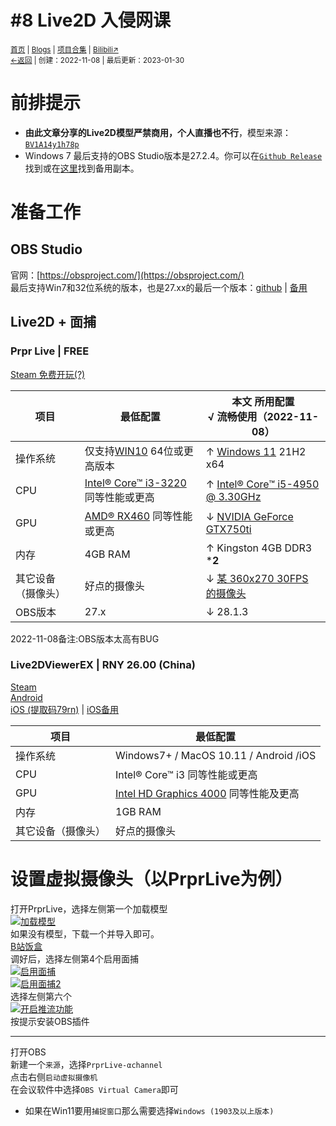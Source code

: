 # #8 Live2D 入侵网课
<small><a href="/">首页</a> | <a href="/blogs">Blogs</a> | <a href="/Project">项目合集</a> | <a href="https://space.bilibili.com/1987247870">Bilibili↗</a><br><a href="../../">←返回</a> |
 创建：2022-11-08 | 最后更新：2023-01-30</small><br>

# 前排提示
- **由此文章分享的Live2D模型严禁商用，个人直播也不行**，模型来源：[``BV1A14y1h78p``](https://kdxhub.github.io/api/third-party/bili_video.htm?bv=BV1A14y1h78p&av=773811263)
- Windows 7 最后支持的OBS Studio版本是27.2.4。你可以在[`Github Release`](https://github.com/obsproject/obs-studio/releases/tag/27.2.4)找到或在[这里](https://pan.huang1111.cn/s/2Q4XTN?path=%2F%E5%BD%95%E5%B1%8F%E8%BD%AF%E4%BB%B6%2FOBS%20Studio%2F%E6%9C%80%E5%90%8E%E6%94%AF%E6%8C%81win7%E7%89%88%E6%9C%AC%2027.2.4%20%EF%BC%88github%20release%20assets%E5%A4%87%E4%BB%BD%EF%BC%89)找到备用副本。

# 准备工作
## OBS Studio
官网：[https://obsproject.com/](https://obsproject.com/)<br>
最后支持Win7和32位系统的版本，也是27.xx的最后一个版本：[github](https://github.com/obsproject/obs-studio/releases/tag/27.2.4) | [备用](https://pan.huang1111.cn/s/2Q4XTN?path=%2F%E5%BD%95%E5%B1%8F%E8%BD%AF%E4%BB%B6%2FOBS%20Studio%2F%E6%9C%80%E5%90%8E%E6%94%AF%E6%8C%81win7%E7%89%88%E6%9C%AC%2027.2.4%20%EF%BC%88github%20release%20assets%E5%A4%87%E4%BB%BD%EF%BC%89)
## Live2D + 面捕
### Prpr Live | FREE
[Steam 免费开玩(?)](https://store.steampowered.com/app/1279610/PrprLive/)

|项目|最低配置| **本文** 所用配置<br>√ 流畅使用（2022-11-08）|
|-|-|-|
|操作系统|仅支持[WIN10](https://www.microsoft.com/zh-cn/windows/windows-10-specifications#primaryR2) 64位或更高版本|↑ [Windows 11](https://www.microsoft.com/ZH-CN/windows/windows-11) 21H2 x64|
|CPU|[Intel® Core™ i3-3220](https://www.intel.cn/content/www/cn/zh/products/sku/65693/intel-core-i33220-processor-3m-cache-3-30-ghz/ordering.html?wapkw=i3-3220) 同等性能或更高|↑ [Intel® Core™ i5-4950 @ 3.30GHz](https://www.intel.cn/content/www/cn/zh/products/sku/80815/intel-core-i54590-processor-6m-cache-up-to-3-70-ghz/specifications.html?wapkw=i5-4590)|
|GPU|[AMD® RX460](https://www.amd.com/zh-hans/products/graphics/radeon-rx-460) 同等性能或更高|↓ [NVIDIA GeForce GTX750ti](https://www.nvidia.cn/geforce/graphics-cards/geforce-gtx-750-ti/)|
|内存|4GB RAM|↑ Kingston 4GB DDR3 ***2**|
|其它设备（摄像头）|好点的摄像头|↓ [某 360x270 30FPS 的摄像头](https://baike.baidu.com/item/%E7%AC%AC%E4%B8%80%E5%8D%B0%E8%B1%A1%E6%96%B9%E6%AD%A3N18/6853644)|
|OBS版本|27.x|↓ 28.1.3|

2022-11-08备注:OBS版本太高有BUG
### Live2DViewerEX | RNY 26.00 (China)
[Steam](https://store.steampowered.com/app/616720/Live2DViewerEX/)<br>
[Android](http://live2d.pavostudio.com/doc/zh-cn/android/)<br>
[iOS (提取码79rn)](https://pan.baidu.com/s/14OB2v3cLR5f08rWHdzCqoQ?pwd=79rn) | [iOS备用](https://pan.huang1111.cn/s/jeQdCy)

|项目|最低配置|
|-|-|
|操作系统|Windows7+ / MacOS 10.11 / Android /iOS|
|CPU|Intel® Core™ i3 同等性能或更高|
|GPU|[Intel HD Graphics 4000](https://ark.intel.com/content/www/cn/zh/ark/products/graphics/81499/intel-hd-graphics-4000.html?wapkw=intel%20hd%20graphics%204000) 同等性能及更高|
|内存|1GB RAM|
|其它设备（摄像头）|好点的摄像头|

# 设置虚拟摄像头（以PrprLive为例）
打开PrprLive，选择左侧第一个加载模型<br>
[![](https://s1.ax1x.com/2022/11/08/xxM1G6.md.png "加载模型")](https://s1.ax1x.com/2022/11/08/xxM1G6.png)<br>
如果没有模型，下载一个并导入即可。<br>
[B站饭盒](https://workshop.bilibili.com/)<br>
调好后，选择左侧第4个启用面捕<br>
[![](https://s1.ax1x.com/2022/11/08/xxQCOe.md.png "启用面捕")](https://s1.ax1x.com/2022/11/08/xxQCOe.png)<br>
[![](https://s1.ax1x.com/2022/11/08/xxQFwd.md.png "启用面捕2")](https://s1.ax1x.com/2022/11/08/xxQFwd.png)<br>
选择左侧第六个<br>
[![](https://s1.ax1x.com/2022/11/08/xxQB79.md.png "开启推流功能")](https://s1.ax1x.com/2022/11/08/xxQB79.png)<br>
按提示安装OBS插件<br>

---
打开OBS<br>
新建一个`来源`，选择`PrprLive-αchannel`<br>
点击右侧`启动虚拟摄像机`<br>
在会议软件中选择`OBS Virtual Camera`即可
- 如果在Win11要用`捕捉窗口`那么需要选择`Windows (1903及以上版本)`
